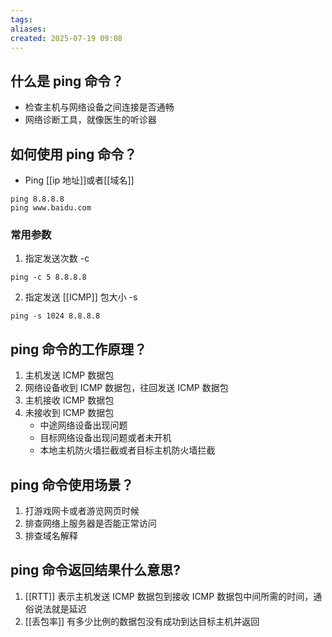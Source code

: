 ```yaml
---
tags: 
aliases: 
created: 2025-07-19 09:08
---
```


## 什么是 ping 命令？

- 检查主机与网络设备之间连接是否通畅
- 网络诊断工具，就像医生的听诊器

## 如何使用 ping 命令？

- Ping [[ip 地址]]或者[[域名]]
```shell
ping 8.8.8.8
ping www.baidu.com
```

### 常用参数

1. 指定发送次数 -c
```shell
ping -c 5 8.8.8.8
```
2. 指定发送 [[ICMP]] 包大小 -s
```shell
ping -s 1024 8.8.8.8
```
## ping 命令的工作原理？

1. 主机发送 ICMP 数据包
2. 网络设备收到 ICMP 数据包，往回发送 ICMP 数据包
3. 主机接收 ICMP 数据包
4. 未接收到 ICMP 数据包
	- 中途网络设备出现问题
	- 目标网络设备出现问题或者未开机
	- 本地主机防火墙拦截或者目标主机防火墙拦截


## ping 命令使用场景？

1. 打游戏网卡或者游览网页时候
2. 排查网络上服务器是否能正常访问
3. 排查域名解释

## ping 命令返回结果什么意思?

1. [[RTT]] 表示主机发送 ICMP 数据包到接收 ICMP 数据包中间所需的时间，通俗说法就是延迟
2. [[丢包率]] 有多少比例的数据包没有成功到达目标主机并返回